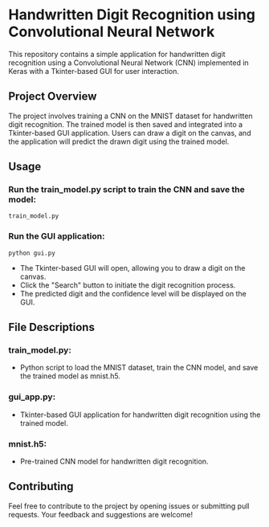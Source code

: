# Handwritten Digit Recognition using Convolutional Neural Network

This repository contains a simple application for handwritten digit recognition using a Convolutional Neural Network (CNN) implemented in Keras with a Tkinter-based GUI for user interaction.

## Project Overview

The project involves training a CNN on the MNIST dataset for handwritten digit recognition. The trained model is then saved and integrated into a Tkinter-based GUI application. Users can draw a digit on the canvas, and the application will predict the drawn digit using the trained model.


## Usage

### Run the train_model.py script to train the CNN and save the model:
    train_model.py
### Run the GUI application:
    python gui.py
  
- The Tkinter-based GUI will open, allowing you to draw a digit on the canvas.
- Click the "Search" button to initiate the digit recognition process.
- The predicted digit and the confidence level will be displayed on the GUI.

## File Descriptions

### train_model.py:
- Python script to load the MNIST dataset, train the CNN model, and save the trained model as mnist.h5.

### gui_app.py: 
- Tkinter-based GUI application for handwritten digit recognition using the trained model.
  
### mnist.h5:
- Pre-trained CNN model for handwritten digit recognition.

## Contributing
Feel free to contribute to the project by opening issues or submitting pull requests. Your feedback and suggestions are welcome!
